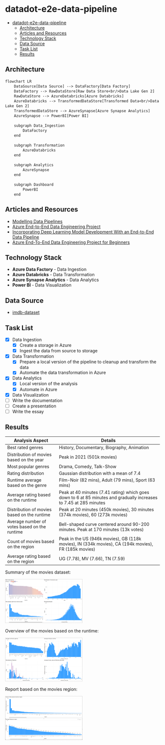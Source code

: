# datadot-e2e-data-pipeline

- [datadot-e2e-data-pipeline](#datadot-e2e-data-pipeline)
  - [Architecture](#architecture)
  - [Articles and Resources](#articles-and-resources)
  - [Technology Stack](#technology-stack)
  - [Data Source](#data-source)
  - [Task List](#task-list)
  - [Results](#results)


## Architecture

```mermaid
flowchart LR
    DataSource[Data Source] --> DataFactory[Data Factory]
    DataFactory --> RawDataStore[Raw Data Store<br/>Data Lake Gen 2]
    RawDataStore --> AzureDatabricks[Azure Databricks]
    AzureDatabricks --> TransformedDataStore[Transformed Data<br/>Data Lake Gen 2]
    TransformedDataStore --> AzureSynapse[Azure Synapse Analytics]
    AzureSynapse --> PowerBI[Power BI]

    subgraph Data_Ingestion
        DataFactory
    end

    subgraph Transformation
        AzureDatabricks
    end

    subgraph Analytics
        AzureSynapse
    end

    subgraph Dashboard
        PowerBI
    end
```


##  Articles and Resources

- [Modelling Data Pipelines](https://ieeexplore.ieee.org/document/9226314)
- [Azure End-to-End Data Engineering Project](https://medium.com/@allanouko17/azure-end-to-end-data-engineering-project-part-1-d9067ba962b0)
- [Incorporating Deep Learning Model Development With an End-to-End Data Pipeline](https://www.researchgate.net/publication/383885077_Incorporating_Deep_Learning_Model_Development_with_an_End-to-End_Data_Pipeline)
- [Azure End-To-End Data Engineering Project for Beginners](https://www.youtube.com/watch?v=ygJ11fzq_ik)

## Technology Stack

- **Azure Data Factory** - Data Ingestion
- **Azure Databricks** - Data Transformation
- **Azure Synapse Analytics** - Data Analytics
- **Power BI** - Data Visualization

## Data Source 

- [imdb-dataset](https://www.kaggle.com/datasets/ashirwadsangwan/imdb-dataset/data)

## Task List

- [x] Data Ingestion
  - [x] Create a storage in Azure
  - [x] Ingest the data from source to storage
- [x] Data Transformation
  - [x] Prepare a local version of the pipeline to cleanup and transform the data
  - [x] Automate the data transformation in Azure 
- [x] Data Analytics
  - [x] Local version of the analysis
  - [x] Automate in Azure 
- [x] Data Visualization
- [ ] Write the documentation
- [ ] Create a presentation
- [ ] Write the essay

## Results

| Analysis Aspect                              | Details                                                                                                            |
| -------------------------------------------- | ------------------------------------------------------------------------------------------------------------------ |
| Best rated genres                            | History, Documentary, Biography, Animation                                                                         |
| Distribution of movies based on the year     | Peak in 2021 (501k movies)                                                                                         |
| Most popular genres                          | Drama, Comedy, Talk-Show                                                                                           |
| Rating distribution                          | Gaussian distribution with a mean of 7.4                                                                           |
| Runtime average based on the genre           | Film-Noir (82 mins), Adult (79 mins), Sport (63 mins)                                                              |
| Average rating based on the runtime          | Peak at 40 minutes (7.41 rating) which goes down to 6 at 85 minutes and gradually increases to 7.45 at 285 minutes |
| Distribution of movies based on the runtime  | Peak at 20 minutes (450k movies), 30 minutes (374k movies), 60 (273k movies)                                       |
| Average number of votes based on the runtime | Bell-shaped curve centered around 90-200 minutes. Peak at 170 minutes (13k votes)                                  |
| Count of movies based on the region          | Peak in the US (946k movies), GB (118k movies), IN (334k movies), CA (194k movies), FR (185k movies)               |
| Average rating based on the region           | UG (7.78), MV (7.66), TN (7.59)                                                                                    |

Summary of the movies dataset:

<img src="assets/movies_summary.png" alt="Movies Summary" width="50%"/>


Overview of the movies based on the runtime:

<img src="assets/movies_runtime.png" alt="Movies Runtime" width="50%"/>

Report based on the movies region:

<img src="assets/movies_region.png" alt="Movies Region" width="50%"/>
